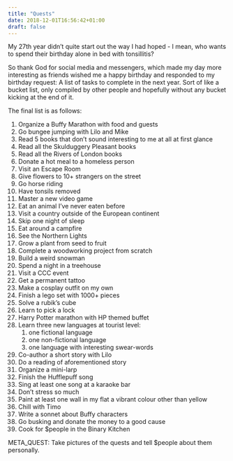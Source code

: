 ```yaml
---
title: "Quests"
date: 2018-12-01T16:56:42+01:00
draft: false
---
```


My 27th year didn’t quite start out the way I had hoped - I mean, who wants to spend their birthday alone in bed with tonsillitis?

So thank God for social media and messengers, which made my day more interesting as friends wished me a happy birthday and responded to my birthday request: A list of tasks to complete in the next year. Sort of like a bucket list, only compiled by other people and hopefully without any bucket kicking at the end of it.

The final list is as follows:

1. Organize a Buffy Marathon with food and guests
2. Go bungee jumping with Lilo and Mike
3. Read 5 books that don’t sound interesting to me at all at first glance
4. Read all the Skulduggery Pleasant books
5. Read all the Rivers of London books
6. Donate a hot meal to a homeless person
7. Visit an Escape Room
8. Give flowers to 10+ strangers on the street
9. Go horse riding
10. Have tonsils removed
11. Master a new video game
12. Eat an animal I’ve never eaten before
13. Visit a country outside of the European continent
14. Skip one night of sleep
15. Eat around a campfire
16. See the Northern Lights
17. Grow a plant from seed to fruit
18. Complete a woodworking project from scratch
19. Build a weird snowman
20. Spend a night in a treehouse
21. Visit a CCC event
22. Get a permanent tattoo
23. Make a cosplay outfit on my own
24. Finish a lego set with 1000+ pieces
25. Solve a rubik’s cube
26. Learn to pick a lock
27. Harry Potter marathon with HP themed buffet
28. Learn three new languages at tourist level:
    1. one fictional language
    2. one non-fictional language
    3. one language with interesting swear-words
29. Co-author a short story with Lilo
30. Do a reading of aforementioned story
31. Organize a mini-larp
32. Finish the Hufflepuff song
33. Sing at least one song at a karaoke bar
34. Don’t stress so much
35. Paint at least one wall in my flat a vibrant colour other than yellow
36. Chill with Timo
37. Write a sonnet about Buffy characters
38. Go busking and donate the money to a good cause
39. Cook for $people in the Binary Kitchen

META_QUEST: Take pictures of the quests and tell $people about them personally.
